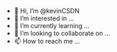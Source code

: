 - 👋 Hi, I’m @kevinCSDN
- 👀 I’m interested in ...
- 🌱 I’m currently learning ...
- 💞️ I’m looking to collaborate on ...
- 📫 How to reach me ...

<!---
kevinCSDN/kevinCSDN is a ✨ special ✨ repository because its `README.md` (this file) appears on your GitHub profile.
You can click the Preview link to take a look at your changes.
--->
